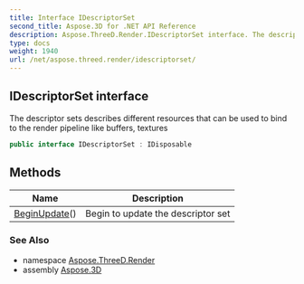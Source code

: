 ```yaml
---
title: Interface IDescriptorSet
second_title: Aspose.3D for .NET API Reference
description: Aspose.ThreeD.Render.IDescriptorSet interface. The descriptor sets describes different resources that can be used to bind to the render pipeline like buffers textures
type: docs
weight: 1940
url: /net/aspose.threed.render/idescriptorset/
---
```

## IDescriptorSet interface

The descriptor sets describes different resources that can be used to bind to the render pipeline like buffers, textures

```csharp
public interface IDescriptorSet : IDisposable
```

## Methods

| Name | Description |
| --- | --- |
| [BeginUpdate](../../aspose.threed.render/idescriptorset/beginupdate/)() | Begin to update the descriptor set |

### See Also

* namespace [Aspose.ThreeD.Render](../../aspose.threed.render/)
* assembly [Aspose.3D](../../)


